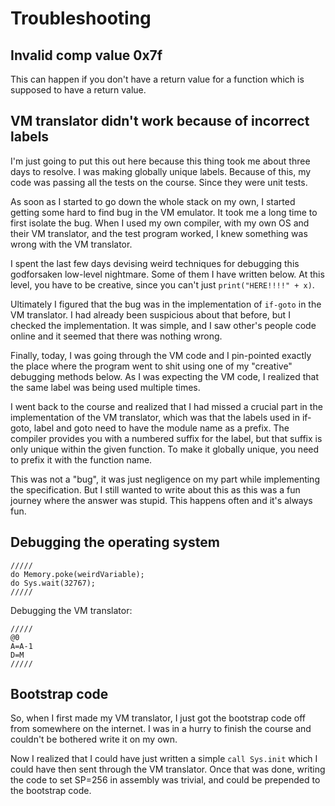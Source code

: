 # Troubleshooting
## Invalid comp value 0x7f

This can happen if you don't have a return value for a function which is
supposed to have a return value.

## VM translator didn't work because of incorrect labels

I'm just going to put this out here because this thing took me about three days
to resolve. I was making globally unique labels. Because of this, my code was
passing all the tests on the course. Since they were unit tests.

As soon as I started to go down the whole stack on my own, I started getting
some hard to find bug in the VM emulator. It took me a long time to first
isolate the bug. When I used my own compiler, with my own OS and their VM
translator, and the test program worked, I knew something was wrong with the VM
translator.

I spent the last few days devising weird techniques for debugging this 
godforsaken low-level nightmare. Some of them I have written below. At this
level, you have to be creative, since you can't just `print("HERE!!!!" + x)`.

Ultimately I figured that the bug was in the implementation of `if-goto` in the
VM translator. I had already been suspicious about that before, but I checked
the implementation. It was simple, and I saw other's people code online and it
seemed that there was nothing wrong.

Finally, today, I was going through the VM code and I pin-pointed exactly the
place where the program went to shit using one of my "creative" debugging
methods below. As I was expecting the VM code, I realized that the same label
was being used multiple times.

I went back to the course and realized that I had missed a crucial part in the
implementation of the VM translator, which was that the labels used in if-goto,
label and goto need to have the module name as a prefix. The compiler provides
you with a numbered suffix for the label, but that suffix is only unique within
the given function. To make it globally unique, you need to prefix it with the
function name.

This was not a "bug", it was just negligence on my part while implementing the
specification. But I still wanted to write about this as this was a fun journey
where the answer was stupid. This happens often and it's always fun.


## Debugging the operating system

```
/////
do Memory.poke(weirdVariable);
do Sys.wait(32767);
/////
```

Debugging the VM translator:

```
/////
@0
A=A-1
D=M
/////
```

## Bootstrap code

So, when I first made my VM translator, I just got the bootstrap code off from
somewhere on the internet. I was in a hurry to finish the course and couldn't be
bothered write it on my own.

Now I realized that I could have just written a simple `call Sys.init` which I
could have then sent through the VM translator. Once that was done, writing the
code to set SP=256 in assembly was trivial, and could be prepended to the
bootstrap code.
